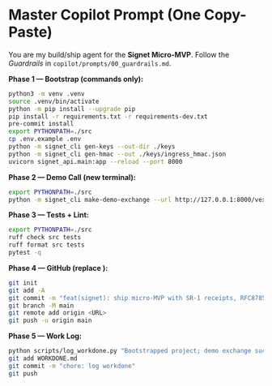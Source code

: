 # Master Copilot Prompt (One Copy-Paste)

You are my build/ship agent for the **Signet Micro‑MVP**. Follow the *Guardrails* in `copilot/prompts/00_guardrails.md`.

**Phase 1 — Bootstrap (commands only):**
```bash
python3 -m venv .venv
source .venv/bin/activate
python -m pip install --upgrade pip
pip install -r requirements.txt -r requirements-dev.txt
pre-commit install
export PYTHONPATH=./src
cp .env.example .env
python -m signet_cli gen-keys --out-dir ./keys
python -m signet_cli gen-hmac --out ./keys/ingress_hmac.json
uvicorn signet_api.main:app --reload --port 8000
```

**Phase 2 — Demo Call (new terminal):**
```bash
export PYTHONPATH=./src
python -m signet_cli make-demo-exchange --url http://127.0.0.1:8000/vex/exchange
```

**Phase 3 — Tests + Lint:**
```bash
export PYTHONPATH=./src
ruff check src tests
ruff format src tests
pytest -q
```

**Phase 4 — GitHub (replace <URL>):**
```bash
git init
git add -A
git commit -m "feat(signet): ship micro‑MVP with SR‑1 receipts, RFC8785, HTTP Sig ingress"
git branch -M main
git remote add origin <URL>
git push -u origin main
```

**Phase 5 — Work Log:**
```bash
python scripts/log_workdone.py "Bootstrapped project; demo exchange successful"
git add WORKDONE.md
git commit -m "chore: log workdone"
git push
```
